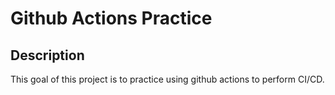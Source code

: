 # Github Actions Practice

## Description

This goal of this project is to practice using github actions to perform CI/CD.
